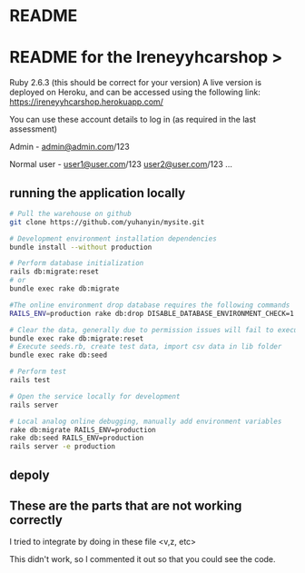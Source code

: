 # README

# README for the Ireneyyhcarshop > #
Ruby 2.6.3 (this should be correct for your version)
A live version is deployed on Heroku, and can be accessed using the following link:
https://ireneyyhcarshop.herokuapp.com/

You can use these account details to log in (as required in the last assessment)

Admin - admin@admin.com/123

Normal user - user1@user.com/123 user2@user.com/123 ...

## running the application locally

```sh
# Pull the warehouse on github
git clone https://github.com/yuhanyin/mysite.git

# Development environment installation dependencies
bundle install --without production

# Perform database initialization
rails db:migrate:reset
# or 
bundle exec rake db:migrate

#The online environment drop database requires the following commands
RAILS_ENV=production rake db:drop DISABLE_DATABASE_ENVIRONMENT_CHECK=1  

# Clear the data, generally due to permission issues will fail to execute, if it fails, you can manually delete development.sqlit3 in the db directory
bundle exec rake db:migrate:reset
# Execute seeds.rb, create test data, import csv data in lib folder
bundle exec rake db:seed

# Perform test
rails test

# Open the service locally for development
rails server

# Local analog online debugging, manually add environment variables
rake db:migrate RAILS_ENV=production
rake db:seed RAILS_ENV=production
rails server -e production
```


## depoly

## These are the parts that are not working correctly ##

I tried to integrate <x> by doing <w> in these file <v,z, etc>

This didn't work, so I commented it out so that you could see the code.